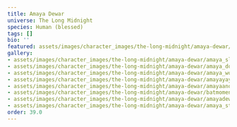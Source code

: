 ```yaml
---
title: Amaya Dewar
universe: The Long Midnight
species: Human (blessed)
tags: []
bio: ''
featured: assets/images/character_images/the-long-midnight/amaya-dewar/amaya_door.webp
gallery:
- assets/images/character_images/the-long-midnight/amaya-dewar/amaya_sleeping.webp
- assets/images/character_images/the-long-midnight/amaya-dewar/amaya_door.webp
- assets/images/character_images/the-long-midnight/amaya-dewar/amaya_wounded.webp
- assets/images/character_images/the-long-midnight/amaya-dewar/amayayaya.webp
- assets/images/character_images/the-long-midnight/amaya-dewar/amayaanopther.webp
- assets/images/character_images/the-long-midnight/amaya-dewar/batmoment.webp
- assets/images/character_images/the-long-midnight/amaya-dewar/amayadewaryea.webp
- assets/images/character_images/the-long-midnight/amaya-dewar/amaya_stronk.webp
order: 39.0
---
```

